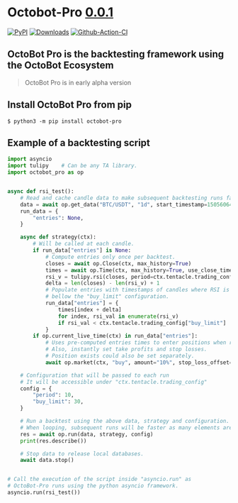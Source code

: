 # Octobot-Pro [0.0.1](https://github.com/Drakkar-Software/OctoBot-Pro/tree/master/CHANGELOG.md)
[![PyPI](https://img.shields.io/pypi/v/octobot-pro.svg)](https://pypi.python.org/pypi/octobot-pro/)
[![Downloads](https://pepy.tech/badge/octobot-pro/month)](https://pepy.tech/project/octobot-pro)
[![Github-Action-CI](https://github.com/Drakkar-Software/octobot-pro/workflows/octobot-pro-CI/badge.svg)](https://github.com/Drakkar-Software/octobot-pro/actions)

## OctoBot Pro is the backtesting framework using the OctoBot Ecosystem

> OctoBot Pro is in early alpha version

## Install OctoBot Pro from pip

``` {.sourceCode .bash}
$ python3 -m pip install octobot-pro
```

## Example of a backtesting script

``` python
import asyncio
import tulipy    # Can be any TA library.
import octobot_pro as op


async def rsi_test():
    # Read and cache candle data to make subsequent backtesting runs faster.
    data = await op.get_data("BTC/USDT", "1d", start_timestamp=1505606400)
    run_data = {
        "entries": None,
    }

    async def strategy(ctx):
        # Will be called at each candle.
        if run_data["entries"] is None:
            # Compute entries only once per backtest.
            closes = await op.Close(ctx, max_history=True)
            times = await op.Time(ctx, max_history=True, use_close_time=True)
            rsi_v = tulipy.rsi(closes, period=ctx.tentacle.trading_config["period"])
            delta = len(closes) - len(rsi_v) + 1
            # Populate entries with timestamps of candles where RSI is
            # bellow the "buy_limit" configuration.
            run_data["entries"] = {
                times[index + delta]
                for index, rsi_val in enumerate(rsi_v)
                if rsi_val < ctx.tentacle.trading_config["buy_limit"]
            }
        if op.current_live_time(ctx) in run_data["entries"]:
            # Uses pre-computed entries times to enter positions when relevant.
            # Also, instantly set take profits and stop losses.
            # Position exists could also be set separately.
            await op.market(ctx, "buy", amount="10%", stop_loss_offset="-5%", take_profit_offset="5%")

    # Configuration that will be passed to each run
    # It will be accessible under "ctx.tentacle.trading_config"
    config = {
        "period": 10,
        "buy_limit": 30,
    }

    # Run a backtest using the above data, strategy and configuration.
    # When looping, subsequent runs will be faster as many elements are cached.
    res = await op.run(data, strategy, config)
    print(res.describe())

    # Stop data to release local databases.
    await data.stop()


# Call the execution of the script inside "asyncio.run" as
# OctoBot-Pro runs using the python asyncio framework.
asyncio.run(rsi_test())
```
